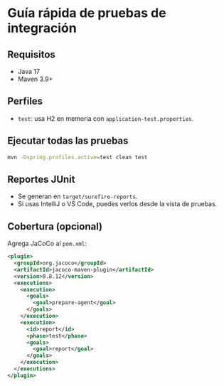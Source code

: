 # Guía rápida de pruebas de integración

## Requisitos
- Java 17
- Maven 3.9+

## Perfiles
- `test`: usa H2 en memoria con `application-test.properties`.

## Ejecutar todas las pruebas
```bash
mvn -Dspring.profiles.active=test clean test
```

## Reportes JUnit
- Se generan en `target/surefire-reports`.
- Si usas IntelliJ o VS Code, puedes verlos desde la vista de pruebas.

## Cobertura (opcional)
Agrega JaCoCo al `pom.xml`:
```xml
<plugin>
  <groupId>org.jacoco</groupId>
  <artifactId>jacoco-maven-plugin</artifactId>
  <version>0.8.12</version>
  <executions>
    <execution>
      <goals>
        <goal>prepare-agent</goal>
      </goals>
    </execution>
    <execution>
      <id>report</id>
      <phase>test</phase>
      <goals>
        <goal>report</goal>
      </goals>
    </execution>
  </executions>
</plugin>
```